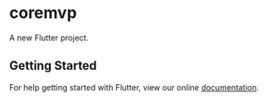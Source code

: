# coremvp

A new Flutter project.

## Getting Started

For help getting started with Flutter, view our online
[documentation](https://flutter.io/).
